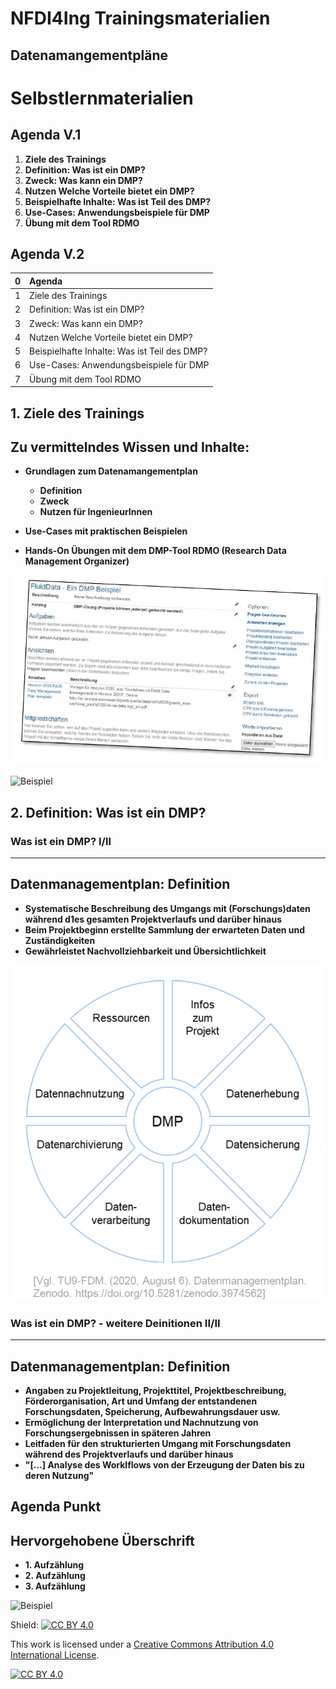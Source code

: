 <!--
author:   Leon Lipka

email:    leon.lipka@rwth-aachen.de

version:  0.0.1

language: de

narrator: Deutsch Female

comment:  this course is a Testcourse to get to know LiaScript for RDM applications.

logo:

icon: https://nfdi4ing.de/wp-content/uploads/2018/09/logo.svg

import: https://raw.githubusercontent.com/liascript-templates/plantUML/master/README.md
        https://github.com/liascript/CodeRunner

-->

# **NFDI4Ing Trainingsmaterialien**

**Datenamangementpläne**<!-- style="color: forestgreen; font-size: 4rem;" -->
-------
**Selbstlernmaterialien**<!-- style="color: forestgreen; font-size: 3rem;" -->
=======



## **Agenda V.1**

1. **Ziele des Trainings**<!-- style="color: green; font-size: 2rem;" -->
2. **Definition: Was ist ein DMP?**<!-- style="color: green; font-size: 2rem;" -->
3. **Zweck: Was kann ein DMP?**<!-- style="color: green; font-size: 2rem;" -->
4. **Nutzen Welche Vorteile bietet ein DMP?**<!-- style="color: green; font-size: 2rem;" -->
5. **Beispielhafte Inhalte: Was ist Teil des DMP?**<!-- style="color: green; font-size: 2rem;" -->
6. **Use-Cases: Anwendungsbeispiele für DMP**<!-- style="color: green; font-size: 2rem;" -->
7. **Übung mit dem Tool RDMO**<!-- style="color: green; font-size: 2rem;" -->



## Agenda V.2

<!-- style="width: 30%; min-width: 600px; color: white; font-size:20px" -->
| <!-- style="width: 20%; background: green"--> 0 | <!-- style="width: 80%; background: green"--> Agenda        |
|:------------------------------------------ |:------------------------------------------------- |
| <!-- style="width: 20%; background: green"--> 1   | <!-- style="width: 80%; background: green"--> Ziele des Trainings |
| <!-- style="width: 20%; background: green"--> 2   | <!-- style="width: 80%; background: green"--> Definition: Was ist ein DMP? |
| <!-- style="width: 20%; background: green"--> 3   | <!-- style="width: 80%; background: green"--> Zweck: Was kann ein DMP? |
| <!-- style="width: 20%; background: green"--> 4   | <!-- style="width: 80%; background: green"--> Nutzen Welche Vorteile bietet ein DMP? |
| <!-- style="width: 20%; background: green"--> 5   | <!-- style="width: 80%; background: green"--> Beispielhafte Inhalte: Was ist Teil des DMP? |
| <!-- style="width: 20%; background: green"--> 6   | <!-- style="width: 80%; background: green"--> Use-Cases: Anwendungsbeispiele für DMP |
| <!-- style="width: 20%; background: green"--> 7   | <!-- style="width: 80%; background: green"--> Übung mit dem Tool RDMO |


## 1. Ziele des Trainings

**Zu vermittelndes Wissen und Inhalte:**<!-- style="color: darkgreen; font-size: 2rem;" -->
-------

- **Grundlagen zum Datenamangementplan**<!-- style="color: black; font-size: 1.5rem;" -->

  - **Definition**<!-- style="color: black; font-size: 1.5rem;" -->     
  - **Zweck**<!-- style="color: black; font-size: 1.5rem;" -->     
  - **Nutzen für IngenieurInnen**<!-- style="color: black; font-size: 1.5rem;" -->    

- **Use-Cases mit praktischen Beispielen**<!-- style="color: black; font-size: 1.5rem;" -->
- **Hands-On Übungen mit dem DMP-Tool RDMO (Research Data Management Organizer)**<!-- style="color: black; font-size: 1.5rem;" -->

![Beispiel](img\DMP1.png)

![Beispiel](tree/master/img/DMP1.png)


## 2. Definition: Was ist ein DMP?


### Was ist ein DMP? I/II
--------

**Datenmanagementplan: Definition**<!-- style="color: darkgreen; font-size: 3rem;" -->
-------

- **Systematische Beschreibung des Umgangs mit (Forschungs)daten während d1es gesamten Projektverlaufs und darüber hinaus**<!-- style="color: black; font-size: 1.5rem;" -->
- **Beim Projektbeginn erstellte Sammlung der erwarteten Daten und Zuständigkeiten**<!-- style="color: black; font-size: 1.5rem;" -->   
- **Gewährleistet Nachvollziehbarkeit und Übersichtlichkeit**<!-- style="color: black; font-size: 1.5rem;" -->

![Beispiel](img\DMP2.png)

### Was ist ein DMP? - weitere Deinitionen II/II
--------

**Datenmanagementplan: Definition**<!-- style="color: darkgreen; font-size: 3rem;" -->
-------

- **Angaben zu Projektleitung, Projekttitel, Projektbeschreibung, Förderorganisation, Art und Umfang der entstandenen Forschungsdaten, Speicherung, Aufbewahrungsdauer usw.**<!-- style="color: black; font-size: 1.5rem;" -->
- **Ermöglichung der Interpretation und Nachnutzung von Forschungsergebnissen in späteren Jahren**<!-- style="color: black; font-size: 1.5rem;" -->
- **Leitfaden für den strukturierten Umgang mit Forschungsdaten während des Projektverlaufs und darüber hinaus**<!-- style="color: black; font-size: 1.5rem;" -->
- **"[...] Analyse des Worklflows von der Erzeugung der Daten bis zu deren Nutzung"**<!-- style="color: black; font-size: 1.5rem;" -->

## Agenda Punkt

**Hervorgehobene Überschrift**<!-- style="color: darkgreen; font-size: 2rem;" -->
-------

- **1. Aufzählung**<!-- style="color: black; font-size: 1.5rem;" -->  
- **2. Aufzählung**<!-- style="color: black; font-size: 1.5rem;" -->
- **3. Aufzählung**<!-- style="color: black; font-size: 1.5rem;" -->

![Beispiel](img\.png)

Shield: [![CC BY 4.0][cc-by-shield]][cc-by]

This work is licensed under a
[Creative Commons Attribution 4.0 International License][cc-by].

[![CC BY 4.0][cc-by-image]][cc-by]

[cc-by]: http://creativecommons.org/licenses/by/4.0/
[cc-by-image]: https://i.creativecommons.org/l/by/4.0/88x31.png
[cc-by-shield]: https://img.shields.io/badge/License-CC%20BY%204.0-lightgrey.svg
